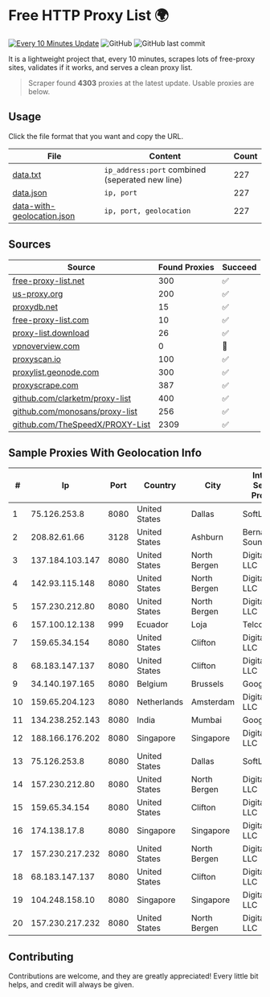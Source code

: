 
# Free HTTP Proxy List 🌍

[![Every 10 Minutes Update](https://github.com/mertguvencli/http-proxy-list/actions/workflows/main.yml/badge.svg?branch=main)](https://github.com/mertguvencli/http-proxy-list/actions/workflows/main.yml)
![GitHub](https://img.shields.io/github/license/mertguvencli/http-proxy-list)
![GitHub last commit](https://img.shields.io/github/last-commit/mertguvencli/http-proxy-list)

It is a lightweight project that, every 10 minutes, scrapes lots of free-proxy sites, validates if it works, and serves a clean proxy list.


> Scraper found **4303** proxies at the latest update. Usable proxies are below.

## Usage

Click the file format that you want and copy the URL.


|File|Content|Count|
|----|-------|-----|
|[data.txt](https://raw.githubusercontent.com/mertguvencli/http-proxy-list/main/proxy-list/data.txt)|`ip_address:port` combined (seperated new line)|227|
|[data.json](https://raw.githubusercontent.com/mertguvencli/http-proxy-list/main/proxy-list/data.json)|`ip, port`|227|
|[data-with-geolocation.json](https://raw.githubusercontent.com/mertguvencli/http-proxy-list/main/proxy-list/data-with-geolocation.json)|`ip, port, geolocation`|227|

## Sources

|Source|Found Proxies|Succeed|
|------|-------------|-------|
|[free-proxy-list.net](https://free-proxy-list.net)|300|✅|
|[us-proxy.org](https://www.us-proxy.org)|200|✅|
|[proxydb.net](http://proxydb.net)|15|✅|
|[free-proxy-list.com](https://free-proxy-list.com/?page=&port=&type%5B%5D=http&type%5B%5D=https&up_time=0&search=Search)|10|✅|
|[proxy-list.download](https://www.proxy-list.download/HTTP)|26|✅|
|[vpnoverview.com](https://vpnoverview.com/privacy/anonymous-browsing/free-proxy-servers)|0|🚫|
|[proxyscan.io](https://www.proxyscan.io)|100|✅|
|[proxylist.geonode.com](https://proxylist.geonode.com/api/proxy-list?limit=300&page=1&sort_by=lastChecked&sort_type=desc&protocols=http,https)|300|✅|
|[proxyscrape.com](https://api.proxyscrape.com/v2/?request=displayproxies&protocol=http&timeout=10000&country=all&ssl=all&anonymity=all)|387|✅|
|[github.com/clarketm/proxy-list](https://raw.githubusercontent.com/clarketm/proxy-list/master/proxy-list-raw.txt)|400|✅|
|[github.com/monosans/proxy-list](https://raw.githubusercontent.com/monosans/proxy-list/main/proxies/http.txt)|256|✅|
|[github.com/TheSpeedX/PROXY-List](https://raw.githubusercontent.com/TheSpeedX/PROXY-List/master/http.txt)|2309|✅|


## Sample Proxies With Geolocation Info

|#|Ip|Port|Country|City|Internet Service Provider|
|-|--|----|-------|----|-------------------------|
|1|75.126.253.8|8080|United States|Dallas|SoftLayer|
|2|208.82.61.66|3128|United States|Ashburn|Bernardi Sounds|
|3|137.184.103.147|8080|United States|North Bergen|DigitalOcean, LLC|
|4|142.93.115.148|8080|United States|North Bergen|DigitalOcean, LLC|
|5|157.230.212.80|8080|United States|North Bergen|DigitalOcean, LLC|
|6|157.100.12.138|999|Ecuador|Loja|Telconet S.A|
|7|159.65.34.154|8080|United States|Clifton|DigitalOcean, LLC|
|8|68.183.147.137|8080|United States|Clifton|DigitalOcean, LLC|
|9|34.140.197.165|8080|Belgium|Brussels|Google LLC|
|10|159.65.204.123|8080|Netherlands|Amsterdam|DigitalOcean, LLC|
|11|134.238.252.143|8080|India|Mumbai|Google LLC|
|12|188.166.176.202|8080|Singapore|Singapore|DigitalOcean, LLC|
|13|75.126.253.8|8080|United States|Dallas|SoftLayer|
|14|157.230.212.80|8080|United States|North Bergen|DigitalOcean, LLC|
|15|159.65.34.154|8080|United States|Clifton|DigitalOcean, LLC|
|16|174.138.17.8|8080|Singapore|Singapore|DigitalOcean, LLC|
|17|157.230.217.232|8080|United States|North Bergen|DigitalOcean, LLC|
|18|68.183.147.137|8080|United States|Clifton|DigitalOcean, LLC|
|19|104.248.158.10|8080|Singapore|Singapore|DigitalOcean, LLC|
|20|157.230.217.232|8080|United States|North Bergen|DigitalOcean, LLC|



## Contributing

Contributions are welcome, and they are greatly appreciated! Every
little bit helps, and credit will always be given.

